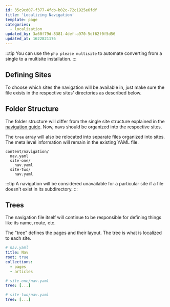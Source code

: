 ```yaml
---
id: 35c9cd07-f377-4fcb-b02c-72c1925e6fdf
title: 'Localizing Navigation'
template: page
categories:
  - localization
updated_by: 3a60f79d-8381-4def-a970-5df62f0f5d56
updated_at: 1622821176
---
```

:::tip
You can use the `php please multisite` to automate converting from a single to a multisite installation.
:::

## Defining Sites

To choose which sites the navigation will be available in, just make sure the file exists in the respective sites' directories as described below.

## Folder Structure

The folder structure will differ from the single site structure explained in the [navigation guide](/navigation). Now, navs should be organized into the respective sites.

The `tree` array will also be relocated into separate files organized into sites. The meta level information will remain in the existing YAML file.

``` files theme:serendipity-light
content/navigation/
  nav.yaml
  site-one/
    nav.yaml
  site-two/
    nav.yaml
```

:::tip
A navigation will be considered unavailable for a particular site if a file doesn't exist in its subdirectory.
:::

## Trees

The navigation file itself will continue to be responsible for defining things like its name, route, etc.

The "tree" defines the pages and their layout. The tree is what is localized to each site.

``` yaml
# nav.yaml
title: Nav
root: true
collections:
  - pages
  - articles
```

``` yaml
# site-one/nav.yaml
tree: [...]
```

``` yaml
# site-two/nav.yaml
tree: [...]
```
